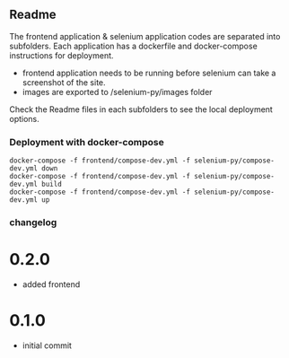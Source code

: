 
## Readme

The frontend application & selenium application codes are separated into subfolders. 
Each application has a dockerfile and docker-compose instructions for deployment.

* frontend application needs to be running before selenium can take a screenshot of the site. 
* images are exported to /selenium-py/images folder

Check the Readme files in each subfolders to see the local deployment options.

### Deployment with docker-compose

```   
docker-compose -f frontend/compose-dev.yml -f selenium-py/compose-dev.yml down
docker-compose -f frontend/compose-dev.yml -f selenium-py/compose-dev.yml build
docker-compose -f frontend/compose-dev.yml -f selenium-py/compose-dev.yml up
```


### changelog

# 0.2.0

* added frontend

# 0.1.0

* initial commit
